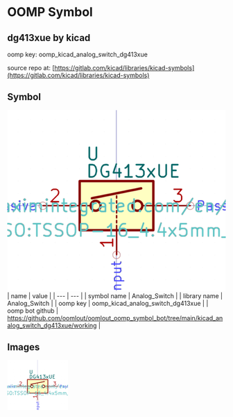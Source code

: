 # OOMP Symbol  
## dg413xue  by kicad  
  
oomp key: oomp_kicad_analog_switch_dg413xue  
  
source repo at: [https://gitlab.com/kicad/libraries/kicad-symbols](https://gitlab.com/kicad/libraries/kicad-symbols)  
## Symbol  
  
[![working.png](working_600.png)](working.png)  
| name | value | 
| --- | --- | 
| symbol name | Analog_Switch | 
| library name | Analog_Switch | 
| oomp key | oomp_kicad_analog_switch_dg413xue | 
| oomp bot github | https://github.com/oomlout/oomlout_oomp_symbol_bot/tree/main/kicad_analog_switch_dg413xue/working | 
## Images  
  
[![working.png](working_140.png)](working.png)  
